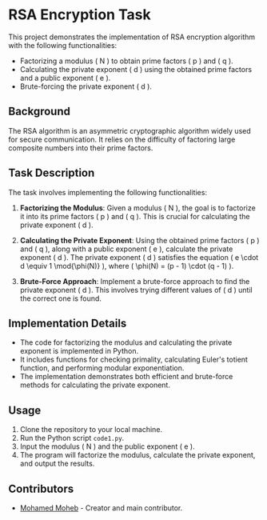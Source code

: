 # RSA Encryption Task

This project demonstrates the implementation of RSA encryption algorithm with the following functionalities:

- Factorizing a modulus \( N \) to obtain prime factors \( p \) and \( q \).
- Calculating the private exponent \( d \) using the obtained prime factors and a public exponent \( e \).
- Brute-forcing the private exponent \( d \).

## Background

The RSA algorithm is an asymmetric cryptographic algorithm widely used for secure communication. It relies on the difficulty of factoring large composite numbers into their prime factors.

## Task Description

The task involves implementing the following functionalities:

1. **Factorizing the Modulus**: Given a modulus \( N \), the goal is to factorize it into its prime factors \( p \) and \( q \). This is crucial for calculating the private exponent \( d \).

2. **Calculating the Private Exponent**: Using the obtained prime factors \( p \) and \( q \), along with a public exponent \( e \), calculate the private exponent \( d \). The private exponent \( d \) satisfies the equation \( e \cdot d \equiv 1 \mod{\phi(N)} \), where \( \phi(N) = (p - 1) \cdot (q - 1) \).

3. **Brute-Force Approach**: Implement a brute-force approach to find the private exponent \( d \). This involves trying different values of \( d \) until the correct one is found.

## Implementation Details

- The code for factorizing the modulus and calculating the private exponent is implemented in Python.
- It includes functions for checking primality, calculating Euler's totient function, and performing modular exponentiation.
- The implementation demonstrates both efficient and brute-force methods for calculating the private exponent.

## Usage

1. Clone the repository to your local machine.
2. Run the Python script `code1.py`.
3. Input the modulus \( N \) and the public exponent \( e \).
4. The program will factorize the modulus, calculate the private exponent, and output the results.

## Contributors

- [Mohamed Moheb](link-to-your-github-profile) - Creator and main contributor.
